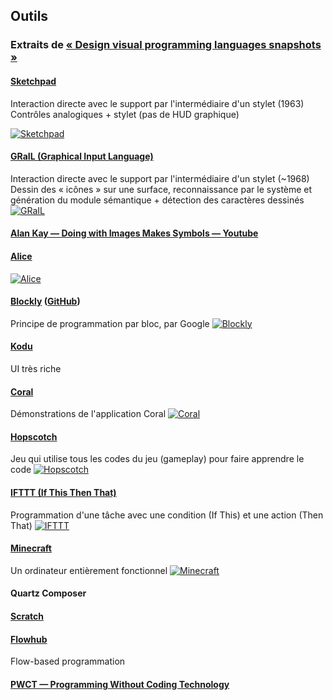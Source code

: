 ## Outils

### Extraits de [« Design visual programming languages snapshots »](http://blog.interfacevision.com/design/design-visual-progarmming-languages-snapshots/)


#### [Sketchpad](https://en.wikipedia.org/wiki/Sketchpad)
Interaction directe avec le support par l'intermédiaire d'un stylet (1963)
Contrôles analogiques + stylet (pas de HUD graphique)

[![Sketchpad](http://4.bp.blogspot.com/-GABhQtKMmXE/TcBRhTlijeI/AAAAAAAAAbo/-6yGJ5JMC14/s400/first+vector+image.jpg)](https://www.youtube.com/watch?v=495nCzxM9PI&feature=player_embedded)

#### [GRaIL (Graphical Input Language)](http://www.rand.org/content/dam/rand/pubs/research_memoranda/2005/RM5999.pdf)
Interaction directe avec le support par l'intermédiaire d'un stylet (~1968)
Dessin des « icônes » sur une surface, reconnaissance par le système et génération du module sémantique + détection des caractères dessinés 
[![GRaIL](http://blog.interfacevision.com/assets/img/posts/example_visual_language_grail_01.png)](http://www.youtube.com/watch?v=QQhVQ1UG6aM)

#### [Alan Kay — Doing with Images Makes Symbols — Youtube](https://www.youtube.com/watch?v=kzDpfk8YhlE)

#### [Alice](https://en.wikipedia.org/wiki/Alice_%28software%29)
[![Alice](https://upload.wikimedia.org/wikipedia/commons/5/57/Alice-2-screenshot.jpg)](http://www.alice.org/index.php?page=what_is_alice/what_is_alice)

#### [Blockly](https://developers.google.com/blockly/) ([GitHub](https://github.com/google/blockly))
Principe de programmation par bloc, par Google
[![Blockly](http://blog.interfacevision.com/assets/img/posts/example_visual_language_blockly_01.png)](https://developers.google.com/blockly/)

#### [Kodu](http://www.kodugamelab.com/about)
UI très riche

#### [Coral](https://vimeo.com/channels/coralapp)
Démonstrations de l'application Coral
[![Coral](http://blog.interfacevision.com/assets/img/posts/example_visual_language_Coral.jpg)](https://vimeo.com/channels/coralapp)

#### [Hopscotch](https://www.gethopscotch.com/)
Jeu qui utilise tous les codes du jeu (gameplay) pour faire apprendre le code
[![Hopscotch](http://blog.interfacevision.com/assets/img/posts/example_visual_language_hopscotch_01.png)](https://www.gethopscotch.com/)

#### [IFTTT (If This Then That)](https://ifttt.com)
Programmation d'une tâche avec une condition (If This) et une action (Then That)
[![IFTTT](http://blog.interfacevision.com/assets/img/posts/example_visual_language_ifttt_01.png)](https://ifttt.com)

#### [Minecraft](http://www.youtube.com/watch?v=frcr9XYeTW4)
Un ordinateur entièrement fonctionnel
[![Minecraft](http://blog.interfacevision.com/assets/img/posts/example_visual_language_minecraft_01.png)](http://www.youtube.com/watch?v=frcr9XYeTW4)

#### Quartz Composer

#### [Scratch](https://scratch.mit.edu/projects/editor/)

#### [Flowhub](http://app.flowhub.io/)
Flow-based programmation

#### [PWCT — Programming Without Coding Technology](http://sourceforge.net/projects/doublesvsoop/)
